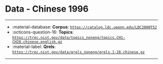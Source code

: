 # Data - Chinese 1996 



---

- :material-database: **Corpus**: [`https://catalog.ldc.upenn.edu/LDC2000T52`](https://catalog.ldc.upenn.edu/LDC2000T52)
- :octicons-question-16: **Topics**: [`https://trec.nist.gov/data/topics_noneng/topics.CH1-CH28.chinese.english.gz`](https://trec.nist.gov/data/topics_noneng/topics.CH1-CH28.chinese.english.gz)
- :material-label: **Qrels**: [`https://trec.nist.gov/data/qrels_noneng/qrels.1-28.chinese.gz`](https://trec.nist.gov/data/qrels_noneng/qrels.1-28.chinese.gz)


---

